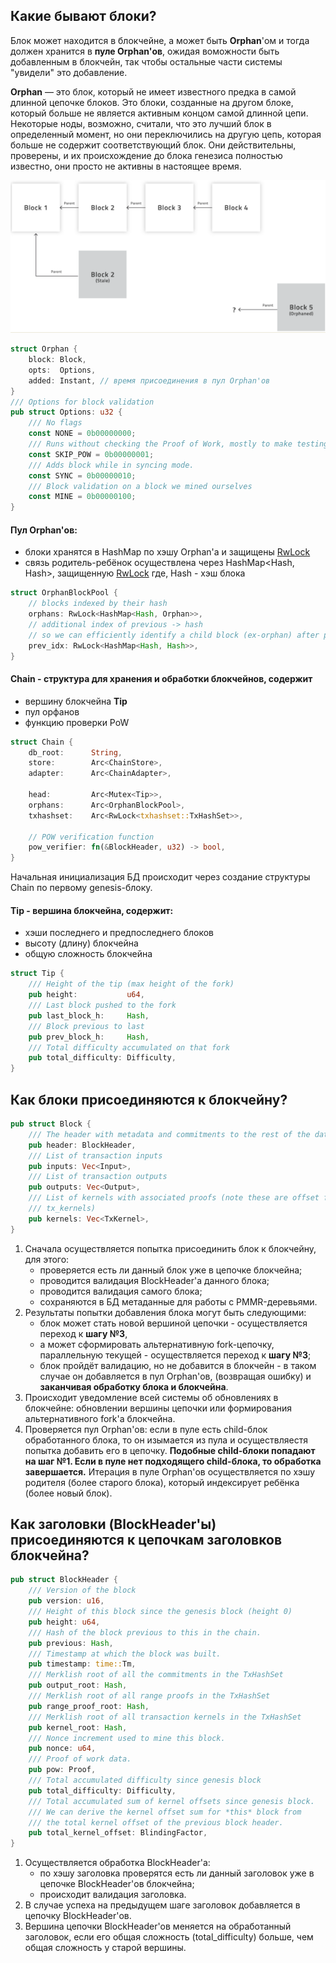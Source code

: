 ## Какие бывают блоки?

Блок может находится в блокчейне, а может быть **Orphan**'ом и тогда должен хранится в **пуле Orphan'ов**, ожидая воможности быть добавленным в блокчейн, так чтобы остальные части системы "увидели" это добавление.

**Orphan** — это блок, который не имеет известного предка в самой длинной цепочке блоков. Это блоки, созданные на другом блоке, который больше не является активным концом самой длинной цепи. Некоторые ноды, возможно, считали, что это лучший блок в определенный момент, но они переключились на другую цепь, которая больше не содержит соответствующий блок. Они действительны, проверены, и их происхождение до блока генезиса полностью известно, они просто не активны в настоящее время. 

![Orphan](https://github.com/sergorl/docs/blob/master/orphan.png)

```rust
struct Orphan {
	block: Block,
	opts:  Options, 
	added: Instant, // время присоединения в пул Orphan'ов
}
/// Options for block validation
pub struct Options: u32 {
	/// No flags
	const NONE = 0b00000000;
	/// Runs without checking the Proof of Work, mostly to make testing easier.
	const SKIP_POW = 0b00000001;
	/// Adds block while in syncing mode.
	const SYNC = 0b00000010;
	/// Block validation on a block we mined ourselves
	const MINE = 0b00000100;
}
```

#### Пул Orphan'ов:
- блоки хранятся в HashMap по хэшу Orphan'a и защищены [RwLock](https://doc.rust-lang.org/std/sync/struct.RwLock.html)
- связь родитель-ребёнок осуществлена через HashMap<Hash, Hash>, защищенную [RwLock](https://doc.rust-lang.org/std/sync/struct.RwLock.html) где, Hash - хэш блока
```rust
struct OrphanBlockPool {
	// blocks indexed by their hash
	orphans: RwLock<HashMap<Hash, Orphan>>,
	// additional index of previous -> hash
	// so we can efficiently identify a child block (ex-orphan) after processing a block
	prev_idx: RwLock<HashMap<Hash, Hash>>,
}
```

#### Chain - cтруктура для хранения и обработки блокчейнов, содержит
- вершину блокчейна **Tip** 
- пул орфанов
- функцию проверки PoW
```rust
struct Chain {
	db_root:      String,
	store:        Arc<ChainStore>,
	adapter:      Arc<ChainAdapter>,

	head:         Arc<Mutex<Tip>>,
	orphans:      Arc<OrphanBlockPool>,
	txhashset:    Arc<RwLock<txhashset::TxHashSet>>,

	// POW verification function
	pow_verifier: fn(&BlockHeader, u32) -> bool,
}
```
Начальная инициализация БД происходит через создание структуры Chain по первому genesis-блоку.

#### Tip - вершина блокчейна, содержит:
- хэши последнего и предпоследнего блоков
- высоту (длину) блокчейна
- общую сложность блокчейна
```rust
struct Tip {
	/// Height of the tip (max height of the fork)
	pub height:           u64,
	/// Last block pushed to the fork
	pub last_block_h:     Hash,
	/// Block previous to last
	pub prev_block_h:     Hash,
	/// Total difficulty accumulated on that fork
	pub total_difficulty: Difficulty,
}
```	

## Как блоки присоединяются к блокчейну?
```rust
pub struct Block {
	/// The header with metadata and commitments to the rest of the data
	pub header: BlockHeader,
	/// List of transaction inputs
	pub inputs: Vec<Input>,
	/// List of transaction outputs
	pub outputs: Vec<Output>,
	/// List of kernels with associated proofs (note these are offset from
	/// tx_kernels)
	pub kernels: Vec<TxKernel>,
}
```
1. Сначала осуществляется попытка присоединить блок к блокчейну, для этого:
	- проверяется есть ли данный блок уже в цепочке блокчейна;
	- проводится валидация BlockHeader'а данного блока;
	- проводится валидация самого блока;
	- сохраняются в БД метаданные для работы с PMMR-деревьями.
2. Результаты попытки добавления блока могут быть следующими:
	- блок может стать новой вершиной цепочки - осуществляется переход к **шагу №3**,
	- а может сформировать альтернативную fork-цепочку, параллельную текущей - осуществляется переход к **шагу №3**;
	- блок пройдёт валидацию, но не добавится в блокчейн - в таком случае он добавляется в пул Orphan'ов, (возвращая ошибку) и **заканчивая обработку блока и блокчейна**.
3. Происходит уведомление всей системы об обновлениях в блокчейне: обновлении вершины цепочки или формирования альтернативного fork'a блокчейна.
4. Проверяется пул Orphan'ов: если в пуле есть child-блок обработанного блока, то он изымается из пула и осуществляестя попытка добавить его в цепочку. **Подобные child-блоки попадают на шаг №1. Если в пуле нет подходящего child-блока, то обработка завершается.**
Итерация в пуле Orphan'ов осуществляется по хэшу родителя (более старого блока), который индексирует ребёнка (более новый блок). 


## Как заголовки (BlockHeader'ы) присоединяются к цепочкам заголовков блокчейна?
```rust
pub struct BlockHeader {
	/// Version of the block
	pub version: u16,
	/// Height of this block since the genesis block (height 0)
	pub height: u64,
	/// Hash of the block previous to this in the chain.
	pub previous: Hash,
	/// Timestamp at which the block was built.
	pub timestamp: time::Tm,
	/// Merklish root of all the commitments in the TxHashSet
	pub output_root: Hash,
	/// Merklish root of all range proofs in the TxHashSet
	pub range_proof_root: Hash,
	/// Merklish root of all transaction kernels in the TxHashSet
	pub kernel_root: Hash,
	/// Nonce increment used to mine this block.
	pub nonce: u64,
	/// Proof of work data.
	pub pow: Proof,
	/// Total accumulated difficulty since genesis block
	pub total_difficulty: Difficulty,
	/// Total accumulated sum of kernel offsets since genesis block.
	/// We can derive the kernel offset sum for *this* block from
	/// the total kernel offset of the previous block header.
	pub total_kernel_offset: BlindingFactor,
}
```
1. Осуществляется обработка BlockHeader'а:
	- по хэшу заголовка проверятся есть ли данный заголовок уже в цепочке BlockHeader'ов блокчейна;
	- происходит валидация заголовка.
2. В случае успеха на предыдущем шаге заголовок добавляется в цепочку BlockHeader'ов.
3. Вершина цепочки BlockHeader'ов меняется на обработанный заголовок, если его общая сложность (total_difficulty) больше, чем общая сложность у старой вершины.
